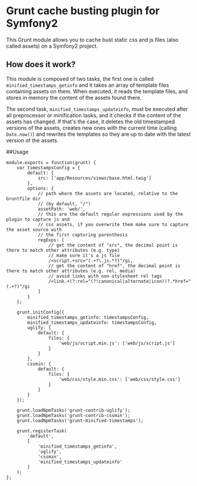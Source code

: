 # Grunt cache busting plugin for Symfony2

This Grunt module allows you to cache bust static css and js files (also called assets) on a
Symfony2 project.

## How does it work?

This module is composed of two tasks, the first one is called `minified_timestamps_getinfo` and it
takes an array of template files containing assets on them. When executed, it reads the template
files, and stores in memory the content of the assets found there.

The second task, `minified_timestamps_updateinfo`, must be executed after all preprocessor or
minification tasks, and it checks if the content of the assets has changed. If that's the case,
it deletes the old timestamped versions of the assets, creates new ones with the current time
(calling `Date.now()`) and rewrites the templates so they are up to date with the latest version
of the assets.

##Usage

    module.exports = function(grunt) {
        var timestampsConfig = {
            default: {
                src: ['app/Resources/views/base.html.twig']
            },
            options: {
                // path where the assets are located, relative to the Gruntfile dir
                // (by default, "/")
                assetPath: 'web/',
                // this are the default regular expressions used by the plugin to capture js and
                // css assets, if you overwrite them make sure to capture the asset source with
                // the first capturing parenthesis
                regExps: [
                    // get the content of "src", the decimal point is there to match other attributes (e.g. type)
                    // make sure it's a js file
                    /<script.+src="(.+?\.js.*?)"/gi,
                    // get the content of "href", the decimal point is there to match other attributes (e.g. rel, media)
                    // avoid links with non-stylesheet rel tags
                    /<link.+(?:rel="(?!canonical|alternate|icon))?.*href="(.+?)"/gi
                ]
            }
        };

        grunt.initConfig({
            minified_timestamps_getinfo: timestampsConfig,
            minified_timestamps_updateinfo: timestampsConfig,
            uglify: {
                default: {
                    files: {
                        'web/js/script.min.js': ['web/js/script.js']
                    }
                }
            },
            cssmin: {
                default: {
                    files: {
                        'web/css/style.min.css': ['web/css/style.css']
                    }
                }
            }
        });

        grunt.loadNpmTasks('grunt-contrib-uglify');
        grunt.loadNpmTasks('grunt-contrib-cssmin');
        grunt.loadNpmTasks('grunt-minified-timestamps');

        grunt.registerTask(
            'default',
            [
                'minified_timestamps_getinfo',
                'uglify',
                'cssmin',
                'minified_timestamps_updateinfo'
            ]
        );
    };